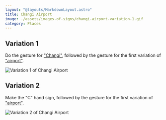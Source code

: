 ```yaml
---
layout: "@layouts/MarkdownLayout.astro"
title: Changi Airport
image: ./assets/images-of-signs/changi-airport-variation-1.gif
category: Places
---
```


## Variation 1

Do the gesture for ["Changi"](./changi),
followed by the gesture for the first variation of
["airport"](./airport#variation-1).

![Variation 1 of Changi Airport](@signs/changi-airport-variation-1.gif)

## Variation 2

Make the "C" hand sign,
followed by the gesture for the first variation of
["airport"](./airport#variation-1).

![Variation 2 of Changi Airport](@signs/changi-airport-variation-2.gif)
